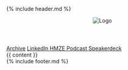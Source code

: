 {% include header.md %}
  <header>
    <div id=hero-image><img src="{{site.logo | relative_url}}" alt="Logo" /></div>
  </header>
  <section class="link-list">
    <a rel="me" href="/content">Archive</a>
    <a rel="me" href="https://www.linkedin.com/in/andreneubauer/" target="_blank">LinkedIn <i class="gg-external"></i></a>
    <a rel="me" href="https://hmze.io" target="_blank">HMZE Podcast <i class="gg-external"></i></a>
    <a rel="me" href="https://speakerdeck.com/devpg" target="_blank" >Speakerdeck <i class="gg-external"></i></a>
  </section>
  <section>
    {{ content }}
  </section>
{% include footer.md %}
